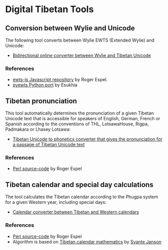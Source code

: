 # Digital Tibetan Tools

## Conversion between Wylie and Unicode

The following tool converts between Wylie EWTS (Extended Wylie) and Unicode:

* [Bidirectional online converter between Wylie and Tibetan Unicode](https://www.lotsawahouse.org/Static/tools/ewts.html)

### References

- [ewts-js Javascript repository](https://github.com/rogerespel/ewts-js) by Roger Espel.
- [pyewts Python port](https://github.com/OpenPecha-dev/pyewts) by Esukhia

## Tibetan pronunciation

This tool automatically determines the pronunciation of a given Tibetan Unicode text that is accessible for speakers of English, German,
French or Spanish according to the conventions of THL, LotsawaHouse, Rigpa, Padmakara or Lhasey Lotsawa:

* [Tibetan Unicode to phonetics converter that gives the pronunciation for a passage of Tibetan Unicode text](https://www.lotsawahouse.org/Cgi/phonetics.pl)

### References

- [Perl source-code](https://www.lotsawahouse.org/Static/Lingua-BO-Wylie-dev.zip) by Roger Espel

## Tibetan calendar and special day calculations

The tool calculates the Tibetan calendar according to the Phugpa system for a given Western year, including special days:

* [Calendar converter between Tibetan and Western calendars](https://www.lotsawahouse.org/Cgi/phugpa.pl)

### References

- [Perl source-code](https://www.lotsawahouse.org/Static/Calendar-Phugpa-dev.zip) by Roger Espel
- Algorithm is based on [Tibetan calendar mathematics](http://www2.math.uu.se/~svante/papers/calendars/tibet.pdf) by [Svante Janson](https://katalog.uu.se/empInfo?id=XX2949)